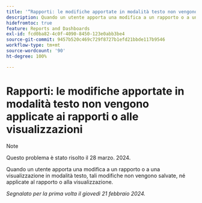 ```yaml
---
title: '“Rapporti: le modifiche apportate in modalità testo non vengono applicate ai rapporti o alle visualizzazioni”'
description: Quando un utente apporta una modifica a un rapporto o a una visualizzazione in modalità testo, tali modifiche non vengono salvate, né applicate al rapporto o alla visualizzazione.
hidefromtoc: true
feature: Reports and Dashboards
exl-id: fcd0ba82-4c0f-4090-8450-123e0abb3be4
source-git-commit: 9457b520c469c729f8727b1efd21bbde117b9546
workflow-type: tm+mt
source-wordcount: '90'
ht-degree: 100%

---
```


# Rapporti: le modifiche apportate in modalità testo non vengono applicate ai rapporti o alle visualizzazioni

>[!NOTE]
>
>Questo problema è stato risolto il 28 marzo. 2024.

Quando un utente apporta una modifica a un rapporto o a una visualizzazione in modalità testo, tali modifiche non vengono salvate, né applicate al rapporto o alla visualizzazione.

_Segnalato per la prima volta il giovedì 21 febbraio 2024._
